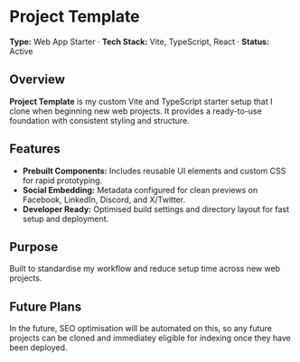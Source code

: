 # **Project Template**

**Type:** Web App Starter · **Tech Stack:** Vite, TypeScript, React · **Status:** Active

## **Overview**

**Project Template** is my custom Vite and TypeScript starter setup that I clone when beginning new web projects. It provides a ready-to-use foundation with consistent styling and structure.

## **Features**

* **Prebuilt Components:** Includes reusable UI elements and custom CSS for rapid prototyping.
* **Social Embedding:** Metadata configured for clean previews on Facebook, LinkedIn, Discord, and X/Twitter.
* **Developer Ready:** Optimised build settings and directory layout for fast setup and deployment.

## **Purpose**

Built to standardise my workflow and reduce setup time across new web projects.

## **Future Plans**

In the future, SEO optimisation will be automated on this, so any future projects can be cloned and immediatey eligible for indexing once they have been deployed.

